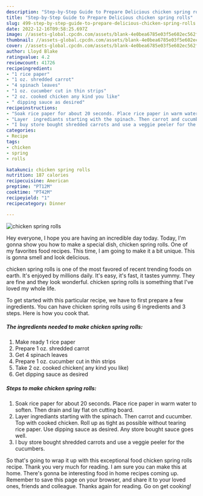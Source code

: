```yaml
---
description: "Step-by-Step Guide to Prepare Delicious chicken spring rolls"
title: "Step-by-Step Guide to Prepare Delicious chicken spring rolls"
slug: 499-step-by-step-guide-to-prepare-delicious-chicken-spring-rolls
date: 2022-12-16T09:58:25.697Z
image: //assets-global.cpcdn.com/assets/blank-4e0bea6785e03f5e602ec562f230caae08da540cada707380b4fe1bbebba43da.png
thumbnail: //assets-global.cpcdn.com/assets/blank-4e0bea6785e03f5e602ec562f230caae08da540cada707380b4fe1bbebba43da.png
cover: //assets-global.cpcdn.com/assets/blank-4e0bea6785e03f5e602ec562f230caae08da540cada707380b4fe1bbebba43da.png
author: Lloyd Blake
ratingvalue: 4.2
reviewcount: 41726
recipeingredient:
- "1 rice paper"
- "1 oz. shredded carrot"
- "4 spinach leaves"
- "1 oz. cucumber cut in thin strips"
- "2 oz. cooked chicken any kind you like"
- " dipping sauce as desired"
recipeinstructions:
- "Soak rice paper for about 20 seconds. Place rice paper in warm water to soften. Then drain and lay flat on cutting board."
- "Layer  ingrediants starting with the spinach. Then carrot and cucumber. Top with cooked chicken.  Roll up as tight as possible without tearing rice paper.  Use dipping sauce as desired.  Any store bought sauce goes well."
- "I buy store bought shredded carrots and use a veggie peeler for the cucumbers."
categories:
- Recipe
tags:
- chicken
- spring
- rolls

katakunci: chicken spring rolls 
nutrition: 187 calories
recipecuisine: American
preptime: "PT12M"
cooktime: "PT42M"
recipeyield: "1"
recipecategory: Dinner

---
```



![chicken spring rolls](//assets-global.cpcdn.com/assets/blank-4e0bea6785e03f5e602ec562f230caae08da540cada707380b4fe1bbebba43da.png)

Hey everyone, I hope you are having an incredible day today. Today, I'm gonna show you how to make a special dish, chicken spring rolls. One of my favorites food recipes. This time, I am going to make it a bit unique. This is gonna smell and look delicious.

chicken spring rolls is one of the most favored of recent trending foods on earth. It's enjoyed by millions daily. It's easy, it's fast, it tastes yummy. They are fine and they look wonderful. chicken spring rolls is something that I've loved my whole life.




To get started with this particular recipe, we have to first prepare a few ingredients. You can have chicken spring rolls using 6 ingredients and 3 steps. Here is how you cook that.

<!--inarticleads1-->

##### The ingredients needed to make chicken spring rolls:

1. Make ready 1 rice paper
1. Prepare 1 oz. shredded carrot
1. Get 4 spinach leaves
1. Prepare 1 oz. cucumber cut in thin strips
1. Take 2 oz. cooked chicken( any kind you like)
1. Get  dipping sauce as desired




<!--inarticleads2-->

##### Steps to make chicken spring rolls:

1. Soak rice paper for about 20 seconds. Place rice paper in warm water to soften. Then drain and lay flat on cutting board.
1. Layer  ingrediants starting with the spinach. Then carrot and cucumber. Top with cooked chicken.  Roll up as tight as possible without tearing rice paper.  Use dipping sauce as desired.  Any store bought sauce goes well.
1. I buy store bought shredded carrots and use a veggie peeler for the cucumbers.




So that's going to wrap it up with this exceptional food chicken spring rolls recipe. Thank you very much for reading. I am sure you can make this at home. There's gonna be interesting food in home recipes coming up. Remember to save this page on your browser, and share it to your loved ones, friends and colleague. Thanks again for reading. Go on get cooking!
